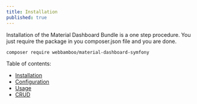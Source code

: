 ```yaml
---
title: Installation
published: true
---
```


Installation of the Material Dashboard Bundle is a one step procedure. You just require the package in you composer.json file and you are done.

`composer require webbamboo/material-dashboard-symfony`

Table of contents:
* [Installation](/material-dashboard-symfony/Installation.html)
* [Configuration](/material-dashboard-symfony/Configuration.html)
* [Usage](/material-dashboard-symfony/Usage.html)
* [CRUD](/material-dashboard-symfony/Crud.html)